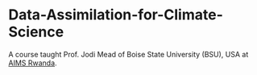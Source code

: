 # Data-Assimilation-for-Climate-Science
A course taught Prof. Jodi Mead of Boise State University (BSU), USA at [AIMS Rwanda](https://aims.ac.rw/).
